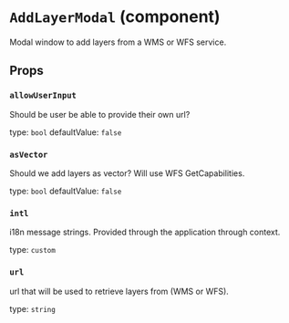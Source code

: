 `AddLayerModal` (component)
===========================

Modal window to add layers from a WMS or WFS service.

Props
-----

### `allowUserInput`

Should be user be able to provide their own url?

type: `bool`
defaultValue: `false`


### `asVector`

Should we add layers as vector? Will use WFS GetCapabilities.

type: `bool`
defaultValue: `false`


### `intl`

i18n message strings. Provided through the application through context.

type: `custom`


### `url`

url that will be used to retrieve layers from (WMS or WFS).

type: `string`

